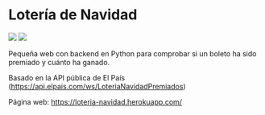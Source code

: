 # Lotería de Navidad 
[<img src="https://img.shields.io/badge/Website-Visit%20Us!-blue?style=for-the-badge"/>](https://loteria-navidad.herokuapp.com/)
[<img src="https://img.shields.io/badge/dynamic/json?label=Website%20Views&query=value&url=https%3A%2F%2Fapi.countapi.xyz%2Fget%2Floteria-navidad.herokuapp.com%2Fvisits&style=for-the-badge"/>](https://loteria-navidad.herokuapp.com/)

<!-- Yeah, the links are huge... -->

Pequeña web con backend en Python para comprobar si un boleto ha sido premiado y cuánto ha ganado.

Basado en la API pública de El País (https://api.elpais.com/ws/LoteriaNavidadPremiados)

Página web: https://loteria-navidad.herokuapp.com/

